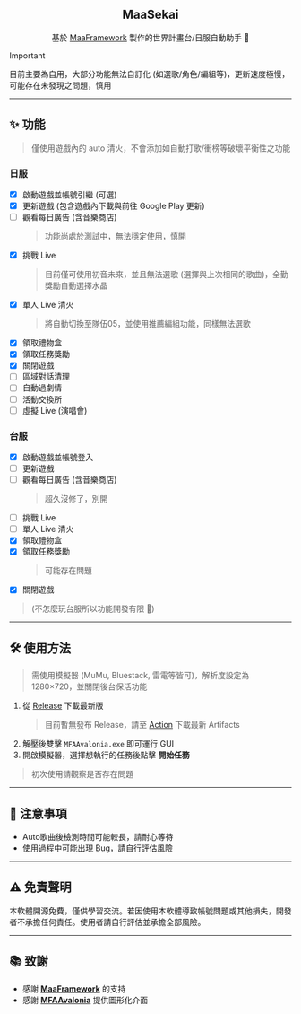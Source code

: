 <div align="center">
  <h2>MaaSekai</h2>
  <p>基於 <a href="https://github.com/MaaXYZ/MaaFramework">MaaFramework</a> 製作的世界計畫台/日服自動助手 🎵</p>
</div>

> [!IMPORTANT]  
> 目前主要為自用，大部分功能無法自訂化 (如選歌/角色/編組等)，更新速度極慢，可能存在未發現之問題，慎用

---

## ✨ 功能

> 僅使用遊戲內的 auto 清火，不會添加如自動打歌/衝榜等破壞平衡性之功能

### 日服

- [x] 啟動遊戲並帳號引繼 (可選)
- [x] 更新遊戲 (包含遊戲內下載與前往 Google Play 更新)
- [ ] 觀看每日廣告 (含音樂商店)  
  > 功能尚處於測試中，無法穩定使用，慎開
- [x] 挑戰 Live  
  > 目前僅可使用初音未來，並且無法選歌 (選擇與上次相同的歌曲)，全勤獎勵自動選擇水晶
- [x] 單人 Live 清火  
  > 將自動切換至隊伍05，並使用推薦編組功能，同樣無法選歌
- [x] 領取禮物盒
- [x] 領取任務獎勵
- [x] 關閉遊戲
- [ ] 區域對話清理
- [ ] 自動過劇情
- [ ] 活動交換所
- [ ] 虛擬 Live (演唱會)

### 台服

- [x] 啟動遊戲並帳號登入
- [ ] 更新遊戲
- [ ] 觀看每日廣告 (含音樂商店)  
  > 超久沒修了，別開
- [ ] 挑戰 Live
- [ ] 單人 Live 清火
- [x] 領取禮物盒
- [x] 領取任務獎勵  
  > 可能存在問題
- [x] 關閉遊戲

> (不怎麼玩台服所以功能開發有限 🙈)

---

## 🛠 使用方法

> 需使用模擬器 (MuMu, Bluestack, 雷電等皆可)，解析度設定為 1280×720，並關閉後台保活功能

1. 從 [Release](https://github.com/TNTsky/MaaSekai/releases) 下載最新版  
   > 目前暫無發布 Release，請至 [Action](https://github.com/TNTsky/MaaSekai/actions/workflows/install.yml) 下載最新 Artifacts
2. 解壓後雙擊 `MFAAvalonia.exe` 即可運行 GUI
3. 開啟模擬器，選擇想執行的任務後點擊 **開始任務**

> 初次使用請觀察是否存在問題

---

## 📌 注意事項

- Auto歌曲後檢測時間可能較長，請耐心等待
- 使用過程中可能出現 Bug，請自行評估風險

---

## ⚠️ 免責聲明

本軟體開源免費，僅供學習交流。若因使用本軟體導致帳號問題或其他損失，開發者不承擔任何責任。使用者請自行評估並承擔全部風險。

---

## 📚 致謝

- 感謝 **[MaaFramework](https://github.com/MaaXYZ/MaaFramework)** 的支持
- 感謝 **[MFAAvalonia](https://github.com/SweetSmellFox/MFAAvalonia)** 提供圖形化介面
